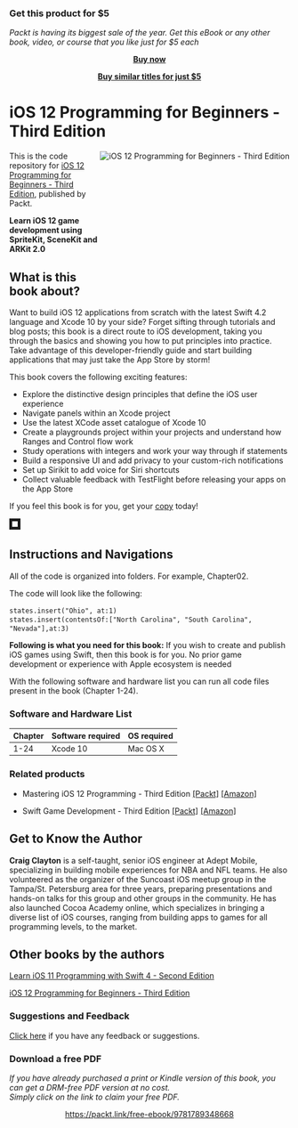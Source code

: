
### Get this product for $5

<i>Packt is having its biggest sale of the year. Get this eBook or any other book, video, or course that you like just for $5 each</i>


<b><p align='center'>[Buy now](https://packt.link/9781789348668)</p></b>


<b><p align='center'>[Buy similar titles for just $5](https://subscription.packtpub.com/search)</p></b>


# iOS 12 Programming for Beginners - Third Edition

<a href="https://www.packtpub.com/application-development/ios-12-programming-beginners-third-edition?utm_source=github&utm_medium=repository&utm_campaign=9781789348668 "><img src="https://dz13w8afd47il.cloudfront.net/sites/default/files/imagecache/ppv4_main_book_cover/B10970.png" alt="iOS 12 Programming for Beginners - Third Edition" height="256px" align="right"></a>

This is the code repository for [iOS 12 Programming for Beginners - Third Edition](https://www.packtpub.com/application-development/ios-12-programming-beginners-third-edition?utm_source=github&utm_medium=repository&utm_campaign=9781789348668 ), published by Packt.

**Learn iOS 12 game development using SpriteKit, SceneKit and ARKit 2.0**

## What is this book about?
Want to build iOS 12 applications from scratch with the latest Swift 4.2 language and Xcode 10 by your side? Forget sifting through tutorials and blog posts; this book is a direct route to iOS development, taking you through the basics and showing you how to put principles into practice. Take advantage of this developer-friendly guide and start building applications that may just take the App Store by storm!

This book covers the following exciting features:
* Explore the distinctive design principles that define the iOS user experience 
* Navigate panels within an Xcode project 
* Use the latest XCode asset catalogue of Xcode 10 
* Create a playgrounds project within your projects and understand how Ranges and Control flow work 
* Study operations with integers and work your way through if statements 
* Build a responsive UI and add privacy to your custom-rich notifications 
* Set up Sirikit to add voice for Siri shortcuts 
* Collect valuable feedback with TestFlight before releasing your apps on the App Store 

If you feel this book is for you, get your [copy](https://www.amazon.com/dp/1-789-34866-8) today!

<a href="https://www.packtpub.com/?utm_source=github&utm_medium=banner&utm_campaign=GitHubBanner"><img src="https://raw.githubusercontent.com/PacktPublishing/GitHub/master/GitHub.png" 
alt="https://www.packtpub.com/" border="5" /></a>

## Instructions and Navigations
All of the code is organized into folders. For example, Chapter02.

The code will look like the following:
```
states.insert("Ohio", at:1) 
states.insert(contentsOf:["North Carolina", "South Carolina", "Nevada"],at:3) 
```

**Following is what you need for this book:**
If you wish to create and publish iOS games using Swift, then this book is for you. No prior game development or experience with Apple ecosystem is needed

With the following software and hardware list you can run all code files present in the book (Chapter 1-24).
### Software and Hardware List
| Chapter | Software required | OS required |
| ------- | ------------------|-------------|
| 1-24    | Xcode 10          |  Mac OS X   |


### Related products
* Mastering iOS 12 Programming - Third Edition [[Packt]](https://www.packtpub.com/application-development/mastering-ios-12-programming-third-edition?utm_source=github&utm_medium=repository&utm_campaign=9781789133202 ) [[Amazon]](https://www.amazon.com/dp/1-789-13320-3)

* Swift Game Development - Third Edition [[Packt]](https://www.packtpub.com/game-development/swift-game-development-third-edition?utm_source=github&utm_medium=repository&utm_campaign=9781788471152) [[Amazon]](https://www.amazon.com/dp/1-788-47115-6)


## Get to Know the Author
**Craig Clayton**
is a self-taught, senior iOS engineer at Adept Mobile, specializing in building mobile experiences for NBA and NFL teams. He also volunteered as the organizer of the Suncoast iOS meetup group in the Tampa/St. Petersburg area for three years, preparing presentations and hands-on talks for this group and other groups in the community. He has also launched Cocoa Academy online, which specializes in bringing a diverse list of iOS courses, ranging from building apps to games for all programming levels, to the market.


## Other books by the authors
[Learn iOS 11 Programming with Swift 4 - Second Edition](https://www.packtpub.com/application-development/learn-ios-11-programming-swift-4-second-edition?utm_source=github&utm_medium=repository&utm_campaign=9781788390750 )

[iOS 12 Programming for Beginners - Third Edition](https://www.packtpub.com/application-development/ios-10-programming-beginners?utm_source=github&utm_medium=repository&utm_campaign=)

### Suggestions and Feedback
[Click here](https://docs.google.com/forms/d/e/1FAIpQLSdy7dATC6QmEL81FIUuymZ0Wy9vH1jHkvpY57OiMeKGqib_Ow/viewform) if you have any feedback or suggestions.


### Download a free PDF

 <i>If you have already purchased a print or Kindle version of this book, you can get a DRM-free PDF version at no cost.<br>Simply click on the link to claim your free PDF.</i>
<p align="center"> <a href="https://packt.link/free-ebook/9781789348668">https://packt.link/free-ebook/9781789348668 </a> </p>